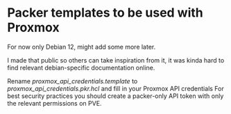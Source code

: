 # Packer templates to be used with Proxmox

For now only Debian 12, might add some more later.

I made that public so others can take inspiration from it, it was kinda hard to find relevant debian-specific documentation online.

Rename *proxmox_api_credentials.template* to *proxmox_api_credentials.pkr.hcl* and fill in your Proxmox API credentials
For best security practices you should create a packer-only API token with only the relevant permissions on PVE.